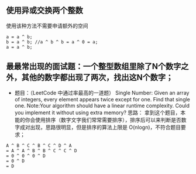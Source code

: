 ## 使用异或交换两个整数
使用该种方法不需要申请额外的空间
```
a = a ^ b;
b = a ^ b; //a ^ b ^ b = a ^ 0 = a;
a = a ^ b;
```

## 最最常出现的面试题：一个整型数组里除了N个数字之外，其他的数字都出现了两次，找出这N个数字；
- 题目：（LeetCode 中通过率最高的一道题） Single Number: Given an array of integers, every element appears twice except for one. Find that single one. Note:Your algorithm should have a linear runtime complexity. Could you implement it without using extra memory? 思路： 拿到这个题目，本能的你会使用排序（数字文字我们常常需要排序），排序后可以来判断是否数字成对出现，思路很明显，但是排序的算法上限是 O(nlogn)，不符合题目要求；

```
A ^ B ^ C ^ B ^ C ^ D ^ A
= A ^ A ^ B ^ B ^ C ^ C ^ D
= 0 ^ 0 ^ 0 ^ D
= 0 ^ D
= D

```